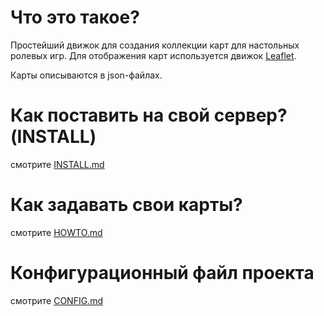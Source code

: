 # Что это такое?

Простейший движок для создания коллекции карт для настольных ролевых игр. Для
отображения карт используется движок [Leaflet](http://leafletjs.com/).

Карты описываются в json-файлах.

# Как поставить на свой сервер? (INSTALL)

смотрите [INSTALL.md](INSTALL.md)

# Как задавать свои карты?

смотрите [HOWTO.md](HOWTO.md)

# Конфигурационный файл проекта

смотрите [CONFIG.md](CONFIG.md)


